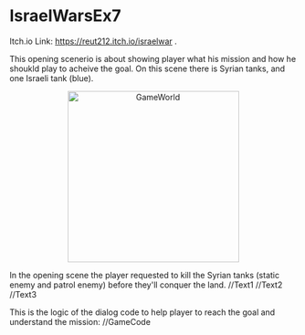 
# IsraelWarsEx7
Itch.io Link: https://reut212.itch.io/israelwar .

This opening scenerio is about showing player what his mission and how he shoukld play  to acheive the goal.
On this scene there is Syrian tanks, and one Israeli tank (blue).

<p align="center">
 <img
   src="/Images/GameWorld.jpg"
   alt="GameWorld"
   title="GameWorld"
   style="display: inline-block; width: 300px; height: 300px; margin-left: auto; margin-right: auto;">
 </p>

In the opening scene the player requested to kill the Syrian tanks (static enemy and patrol enemy) before they'll conquer the land.
//Text1
//Text2
//Text3

This is the logic of the dialog code to help player to reach the goal and understand the mission:
//GameCode
